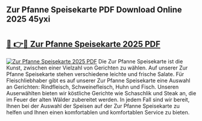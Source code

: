## Zur Pfanne Speisekarte PDF Download Online 2025 45yxi

# <h2><a href="http://gc9gky.nevu.top/?p=Zur+Pfanne+Speisekarte">🔗 👉🔴 Zur Pfanne Speisekarte 2025 PDF</a></h2>

[![Zur Pfanne Speisekarte 2025 PDF](https://i.imgur.com/dBaPXMq.png)](http://gc9gky.nevu.top/?p=Zur+Pfanne+Speisekarte)
Die Zur Pfanne Speisekarte ist die Kunst, zwischen einer Vielzahl von Gerichten zu wählen. Auf unserer Zur Pfanne Speisekarte stehen verschiedene leichte und frische Salate. Für Fleischliebhaber gibt es auf unserer Zur Pfanne Speisekarte eine Auswahl an Gerichten: Rindfleisch, Schweinefleisch, Huhn und Fisch. Unseren Auserwählten bieten wir köstliche Gerichte wie Schaschlik und Steak an, die im Feuer der alten Wälder zubereitet werden. In jedem Fall sind wir bereit, Ihnen bei der Auswahl der Speisen auf der Zur Pfanne Speisekarte zu helfen und Ihnen einen komfortablen und komfortablen Service zu bieten.
